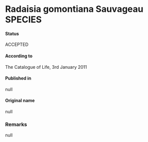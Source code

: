 # Radaisia gomontiana Sauvageau SPECIES

#### Status
ACCEPTED

#### According to
The Catalogue of Life, 3rd January 2011

#### Published in
null

#### Original name
null

### Remarks
null